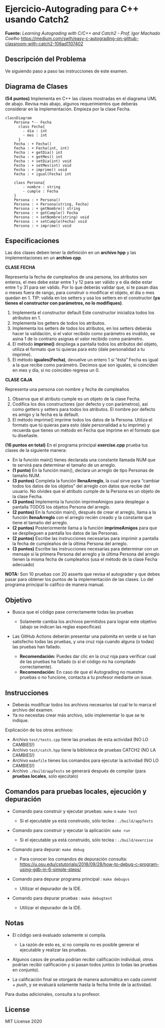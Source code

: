 # Ejercicio-Autograding para C++ usando Catch2

**Fuente:** *Learning Autograding with C/C++ and Catch2 - Prof. Igor Machado Coelho* 
https://medium.com/swlh/easy-c-autograding-on-github-classroom-with-catch2-106ad1107402

## Descripción del Problema

Ve siguiendo paso a paso las instrucciones de este examen.

## Diagrama de Clases

**(54 puntos)** Implementa en C++ las clases mostradas en el diagrama UML de abajo. Revisa más abajo, algunos requerimientos que deberás considerar en la implementación. Empieza por la clase Fecha.

```mermaid
classDiagram
    Persona *-- Fecha
      class Fecha{
        - dia : int
        - mes : int
      }
    Fecha : + Fecha()
    Fecha : + Fecha(int, int)
    Fecha : + getDia() int
    Fecha : + getMes() int
    Fecha : + setDia(int) void
    Fecha : + setMes(int) void
    Fecha : + imprime() void
    Fecha : + igual(Fecha) int

    class Persona{
        - nombre : string
        - cumple : Fecha
    }
    Persona : + Persona()
    Persona : + Persona(string, Fecha)
    Persona : + getNombre() string
    Persona : + getCumple() Fecha
    Persona : + setNombre(string) void
    Persona : + setCumple(Fecha) void
    Persona : + imprime() void
```
## Especificaciones
Las dos clases deben tener la definición en un **archivo hpp** y las implementaciones en un **archivo cpp**.

**CLASE FECHA** 

Representa la fecha de cumpleaños de una persona, los atributos son enteros, el mes debe estar entre 1 y 12 para ser válido y e día debe estar entre 1 y 31 para ser válido. Por lo que deberás validar que, si te pasan dias o meses fuera de rango, para construir o modificar el objeto, el día o mes quedan en 1. TIP: valida en los setters y usa los setters en el constructor **(ya tienes el constructor con parámetros, no lo modifiques)**.
1. Implementa el constructor default Este constructor inicializa todos los atributos en 1.
2. Implementa los getters de todos los atributos.
3. Implementa los setters de todos los atributos, en los setters deberás hacer la validación, si el valor recibido como parámetro es inválido, se asina 1 de lo contrario asignas el valor recibido como parámetro.
4. El método **imprime()** despliega a pantalla todos los atributos del objeto, utiliza el formato que tú quieras para esto (dale personalidad a tu imprime).
5. El método **iguales(Fecha)**, devuelve un entero 1 si “ésta” Fecha es igual a la que recibe como parámetro. Decimos que son iguales, si coinciden en mes y día, si no coinciden regresa un 0.

**CLASE CAJA** 

Representa una persona con nombre y fecha de cumpleaños
1. Observa que el atributo cumple es un objeto de la clase Fecha.
2. Codifica los dos constructores (por defecto y con parámetros), así como getters y setters para todos los atributos. El nombre por defecto es amigo y la fecha es la default.
3. El método imprime() imprime todos los datos de la Persona. Utiliza el formato que tú quieras para esto (dale personalidad a tu imprime) y recuerda que tienes un método en Fecha que imprime en el formato que tu diseñaste.

**(16 puntos en total)** En el programa principal **exercise.cpp** prueba tus clases de la siguiente manera: 

* En la función main() tienes declarada una constante llamada NUM que te servirá para determinar el tamaño de un arreglo.
* **(1 punto)** En la función main(), declara un arreglo de tipo Personas de tamaño NUM.
* **(3 puntos)** Completa la función **llenaArreglo**, la cual sirve para “cambiar todos los datos de los objetos” del arreglo con datos que recibe del usuario. No olvides que el atributo cumple de la Persona es un objeto de la clase Fecha.
* **(3 puntos)** Implementa la función imprimeAmigos para desplegar a pantalla TODOS los objetos Persona del arreglo.
* **(2 puntos)** En la función main(), después de crear el arreglo, llama a la función **llenaArreglo** con el arreglo recién creado y la constante que tiene el tamaño del arreglo.
* **(2 puntos)** Posteriormente llama a la función **imprimeAmigos** para que se desplieguen a pantalla los datos de las Personas.
* **(2 puntos)** Escribe las instrucciones necesarias para imprimir a pantalla la fecha de cumpleaños de la última Persona del arreglo. 
* **(3 puntos)** Escribe las instrucciones necesarias para determinar con un mensaje si la primera Persona del arreglo y la última Persona del arreglo tienen la misma fecha de cumpleaños (usa el método de la clase Fecha adecuado)

**NOTA:** Son 10 pruebas con 20 asserts que revisa el autograder y que debes pasar para obtener los puntos de la implementación de las clases. Lo del programa principal lo califico de manera manual.

## Objetivo

- Busca que el código pase correctamente todas las pruebas
   * Solamente cambia los archivos permitidos para lograr este objetivo (abajo se indican las reglas específicas)
   
- Las GitHub Actions deberán presentar una palomita en verde si se han satisfecho todas las pruebas, y una cruz roja cuando alguna (o todas) las pruebas han fallado.
   * **Recomendación:** Puedes dar clic en la cruz roja para verificar cual de las pruebas ha fallado (o si el código no ha compilado correctamente).
   * **Recomendación:** En caso de que el Autograding no muestre pruebas o no funcione, contacta a tu profesor mediante un issue.

## Instrucciones

- Deberás modificar todos los archivos necesarios tal cual te lo marca el archivo del examen.
- Ya no necesitas crear más archivo, sólo implementar lo que se te indique.

Explicación de los otros archivos:
- Archivo `test/tests.cpp` tiene las pruebas de esta actividad (NO LO CAMBIES!)
- Archivo `test/catch.hpp` tiene la biblioteca de pruebas  CATCH2 (NO LA CAMBIES!)
- Archivo `makefile` tienes los comandos para ejecutar la actividad (NO LO CAMBIES!)
- Archivo  `./build/appTests` se generará después de compilar (para **pruebas locales**, solo ejecútalo)

## Comandos para pruebas locales, ejecución y depuración

- Comando para construir y ejecutar pruebas: `make` o `make test`
    * Si el ejecutable ya está construido, sólo teclea : `./build/appTests`

- Comando para construir y ejecutar la aplicación: `make run` 
    * Si el ejecutable ya está construido, sólo teclea : `./build/exercise`

- Comando para depurar: `make debug`
    * Para conocer los comandos de depuración consulta:
     https://u.osu.edu/cstutorials/2018/09/28/how-to-debug-c-program-using-gdb-in-6-simple-steps/
     
- Comando para depurar programa principal : `make debugvs` 
    * Utilizar el depurador de la IDE.     

- Comando para depurar pruebas : `make debugtest` 
    * Utilizar el depurador de la IDE.     

## Notas

- El código será evaluado solamente si compila.
   * La razón de esto es, si no compila no es posible generar el ejecutable y realizar las pruebas.

- Algunos casos de prueba podrían recibir calificación individual, otros podrían recibir calificación y si pasan todos juntos (o todas las pruebas en conjunto).

- La calificación final se otorgará de manera automática en cada *commit + push*, y se evaluará solamente hasta la fecha limite de la actividad.

Para dudas adicionales, consulta a tu profesor.

## License

MIT License 2020
